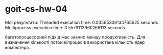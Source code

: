 # goit-cs-hw-04
Мої результати:
Threaded execution time: 0.00565338134765625 seconds
Multiprocess execution time: 0.5579113960266113 seconds

багатопроцесорний підхід має значно меншу продуктивність.
Для визначення кількості потоків/процесів використана кількість ядер компютера.
